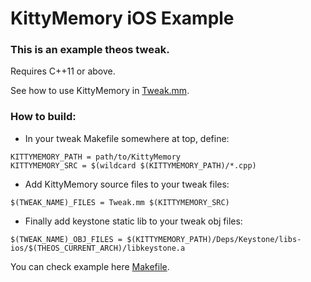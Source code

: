 # KittyMemory iOS Example

<h3>This is an example theos tweak.</h3>

Requires C++11 or above.

See how to use KittyMemory in [Tweak.mm](Tweak.mm).

<h3>How to build:</h3>

- In your tweak Makefile somewhere at top, define:

```
KITTYMEMORY_PATH = path/to/KittyMemory
KITTYMEMORY_SRC = $(wildcard $(KITTYMEMORY_PATH)/*.cpp)
```

- Add KittyMemory source files to your tweak files:

```
$(TWEAK_NAME)_FILES = Tweak.mm $(KITTYMEMORY_SRC)
```

- Finally add keystone static lib to your tweak obj files:

```
$(TWEAK_NAME)_OBJ_FILES = $(KITTYMEMORY_PATH)/Deps/Keystone/libs-ios/$(THEOS_CURRENT_ARCH)/libkeystone.a
```

You can check example here [Makefile](Makefile).
